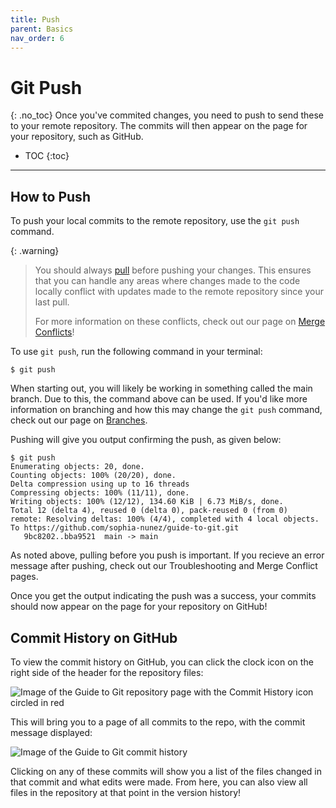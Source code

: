 ```yaml
---
title: Push
parent: Basics
nav_order: 6
---
```

# Git Push
{: .no_toc}
Once you've commited changes, you need to push to send these to your remote repository. The commits will then appear on the page for your repository, such as GitHub.

- TOC
{:toc}

---

## How to Push
To push your local commits to the remote repository, use the `git push` command. 

{: .warning}
> You should always [pull](https://sophia-nunez.github.io/guide-to-git/docs/basics/pull) before pushing your changes. This ensures that you can handle any areas where changes made to the code locally conflict with updates made to the remote repository since your last pull.
>
>For more information on these conflicts, check out our page on [Merge Conflicts](https://sophia-nunez.github.io/guide-to-git/docs/intermediate/)!

To use `git push`, run the following command in your terminal:

```terminal
$ git push
```
When starting out, you will likely be working in something called the main branch. Due to this, the command above can be used. If you'd like more information on branching and how this may change the `git push` command, check out our page on [Branches](https://sophia-nunez.github.io/guide-to-git/docs/advanced/branches/).

Pushing will give you output confirming the push, as given below:

```terminal
$ git push
Enumerating objects: 20, done.
Counting objects: 100% (20/20), done.
Delta compression using up to 16 threads
Compressing objects: 100% (11/11), done.
Writing objects: 100% (12/12), 134.60 KiB | 6.73 MiB/s, done.
Total 12 (delta 4), reused 0 (delta 0), pack-reused 0 (from 0)
remote: Resolving deltas: 100% (4/4), completed with 4 local objects.  
To https://github.com/sophia-nunez/guide-to-git.git
   9bc8202..bba9521  main -> main
```
As noted above, pulling before you push is important. If you recieve an error message after pushing, check out our Troubleshooting and Merge Conflict pages.

Once you get the output indicating the push was a success, your commits should now appear on the page for your repository on GitHub!

## Commit History on GitHub
To view the commit history on GitHub, you can click the clock icon on the right side of the header for the repository files:

![Image of the Guide to Git repository page with the Commit History icon circled in red](guide-to-git/assets/images/Push-commit-history.png)

This will bring you to a page of all commits to the repo, with the commit message displayed:

![Image of the Guide to Git commit history](guide-to-git/assets/images/Push-commit-history-page.png)

Clicking on any of these commits will show you a list of the files changed in that commit and what edits were made. From here, you can also view all files in the repository at that point in the version history!